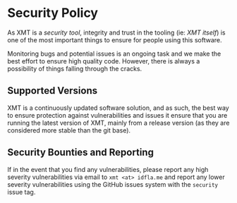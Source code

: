# Security Policy

As XMT is a _security tool_, integrity and trust in the tooling (ie: _XMT itself_)
is one of the most important things to ensure for people using this software.

Monitoring bugs and potential issues is an ongoing task and we make the best effort
to ensure high quality code. However, there is always a possibility of things falling
through the cracks.

## Supported Versions

XMT is a continuously updated software solution, and as such, the best way to ensure
protection against vulnerabilities and issues it ensure that you are running the
latest version of XMT, mainly from a release version (as they are considered more
stable than the git base).

## Security Bounties and Reporting

If in the event that you find any vulnerabilities, please report any high severity
vulnerabilities via email to `xmt <at> idfla.me` and report any lower severity
vulnerabilities using the GitHub issues system with the `security` issue tag.
